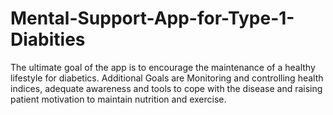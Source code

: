 # Mental-Support-App-for-Type-1-Diabities
The ultimate goal of the app is to encourage the maintenance of a healthy lifestyle for diabetics.  Additional Goals are Monitoring and controlling  health indices, adequate awareness and tools to cope with the disease and raising patient motivation to maintain nutrition and exercise.
